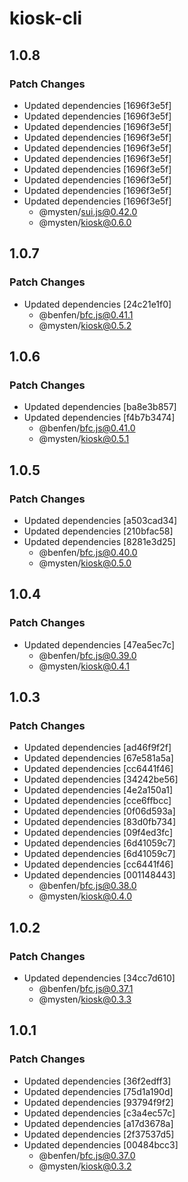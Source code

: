 # kiosk-cli

## 1.0.8

### Patch Changes

- Updated dependencies [1696f3e5f]
- Updated dependencies [1696f3e5f]
- Updated dependencies [1696f3e5f]
- Updated dependencies [1696f3e5f]
- Updated dependencies [1696f3e5f]
- Updated dependencies [1696f3e5f]
- Updated dependencies [1696f3e5f]
- Updated dependencies [1696f3e5f]
- Updated dependencies [1696f3e5f]
- Updated dependencies [1696f3e5f]
  - @mysten/sui.js@0.42.0
  - @mysten/kiosk@0.6.0

## 1.0.7

### Patch Changes

- Updated dependencies [24c21e1f0]
  - @benfen/bfc.js@0.41.1
  - @mysten/kiosk@0.5.2

## 1.0.6

### Patch Changes

- Updated dependencies [ba8e3b857]
- Updated dependencies [f4b7b3474]
  - @benfen/bfc.js@0.41.0
  - @mysten/kiosk@0.5.1

## 1.0.5

### Patch Changes

- Updated dependencies [a503cad34]
- Updated dependencies [210bfac58]
- Updated dependencies [8281e3d25]
  - @benfen/bfc.js@0.40.0
  - @mysten/kiosk@0.5.0

## 1.0.4

### Patch Changes

- Updated dependencies [47ea5ec7c]
  - @benfen/bfc.js@0.39.0
  - @mysten/kiosk@0.4.1

## 1.0.3

### Patch Changes

- Updated dependencies [ad46f9f2f]
- Updated dependencies [67e581a5a]
- Updated dependencies [cc6441f46]
- Updated dependencies [34242be56]
- Updated dependencies [4e2a150a1]
- Updated dependencies [cce6ffbcc]
- Updated dependencies [0f06d593a]
- Updated dependencies [83d0fb734]
- Updated dependencies [09f4ed3fc]
- Updated dependencies [6d41059c7]
- Updated dependencies [6d41059c7]
- Updated dependencies [cc6441f46]
- Updated dependencies [001148443]
  - @benfen/bfc.js@0.38.0
  - @mysten/kiosk@0.4.0

## 1.0.2

### Patch Changes

- Updated dependencies [34cc7d610]
  - @benfen/bfc.js@0.37.1
  - @mysten/kiosk@0.3.3

## 1.0.1

### Patch Changes

- Updated dependencies [36f2edff3]
- Updated dependencies [75d1a190d]
- Updated dependencies [93794f9f2]
- Updated dependencies [c3a4ec57c]
- Updated dependencies [a17d3678a]
- Updated dependencies [2f37537d5]
- Updated dependencies [00484bcc3]
  - @benfen/bfc.js@0.37.0
  - @mysten/kiosk@0.3.2
